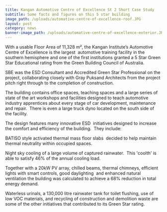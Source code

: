 ```yaml
---
title: Kangan Automotive Centre of Excellence St 2 Short Case Study
subtitle: Some facts and figures on this 5 star building
image_path: /uploads/automative-centre-of-excellence-roof.JPG
layout: post
category: news
banner-image_path: /uploads/automative-centre-of-excellence-exterior.JPG
---
```



With a usable Floor Area of 11,328 m², the Kangan Institute’s Automotive Centre of Excellence is the largest  automotive training facility in the southern hemisphere and one of the first institutions granted a 5 Star Green Star Educational rating from the Green Building Council of Australia.

SBE was the ESD Consultant and Accredited Green Star Professional on the project, collaborating closely with Gray Puksand Architects from the project pitch right through to the completion of construction.

The building contains office spaces, teaching spaces and a large series of state of the art workshops and facilities designed to teach automotive industry apprentices about every stage of car development, maintenance and repair.  There is even a large truck dyno located on the south side of the facility.

The design features many innovative ESD  initiatives designed to increase the comfort and efficiency of the building.  They include:

BATISO style activated thermal mass floor slabs  decided to help maintain thermal neutrality within occupied spaces.

Night sky cooling of a large volume of captured rainwater.  This 'coolth' is able to satisfy 46% of the annual cooling load.

Together with a 20kW PV array, chilled beams, thermal chimneys, efficient lights with smart controls, good daylighting  and enhanced natural ventilation the building was calculated to achieve a 68% reduction in total energy demand.

Waterless urinals, a 130,000 litre rainwater tank for toilet flushing, use of low VOC materials, and recycling of construction and demolition waste are some of the other initiatives that contributed to its Green Star rating.